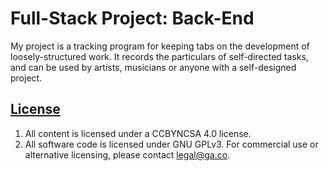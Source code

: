 # Full-Stack Project: Back-End

My project is a tracking program for keeping tabs on the development of loosely-structured work. It records the particulars of self-directed tasks, and can be used by artists, musicians or anyone with a self-designed project.

## [License](LICENSE)

1.  All content is licensed under a CC­BY­NC­SA 4.0 license.
1.  All software code is licensed under GNU GPLv3. For commercial use or
    alternative licensing, please contact legal@ga.co.
